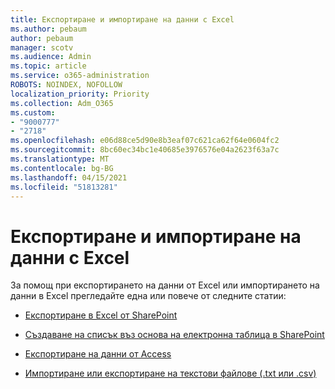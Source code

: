 ```yaml
---
title: Експортиране и импортиране на данни с Excel
ms.author: pebaum
author: pebaum
manager: scotv
ms.audience: Admin
ms.topic: article
ms.service: o365-administration
ROBOTS: NOINDEX, NOFOLLOW
localization_priority: Priority
ms.collection: Adm_O365
ms.custom:
- "9000777"
- "2718"
ms.openlocfilehash: e06d88ce5d90e8b3eaf07c621ca62f64e0604fc2
ms.sourcegitcommit: 8bc60ec34bc1e40685e3976576e04a2623f63a7c
ms.translationtype: MT
ms.contentlocale: bg-BG
ms.lasthandoff: 04/15/2021
ms.locfileid: "51813281"
---
```

# <a name="exporting-and-importing-data-with-excel"></a>Експортиране и импортиране на данни с Excel

За помощ при експортирането на данни от Excel или импортирането на данни в Excel прегледайте една или повече от следните статии:

- [Експортиране в Excel от SharePoint](https://support.office.com/client/bfb2ea48-6118-4fa9-abb6-cced9424e5d9)

- [Създаване на списък въз основа на електронна таблица в SharePoint](https://support.office.com/article/Create-a-list-based-on-a-spreadsheet-380CFEB5-6E14-438E-988A-C2B9BEA574FA)

- [Експортиране на данни от Access](https://support.office.com/client/64E974E6-AE43-4301-A53E-20463655B1A9)

- [Импортиране или експортиране на текстови файлове (.txt или .csv)](https://support.office.com/client/5250ac4c-663c-47ce-937b-339e391393ba)
